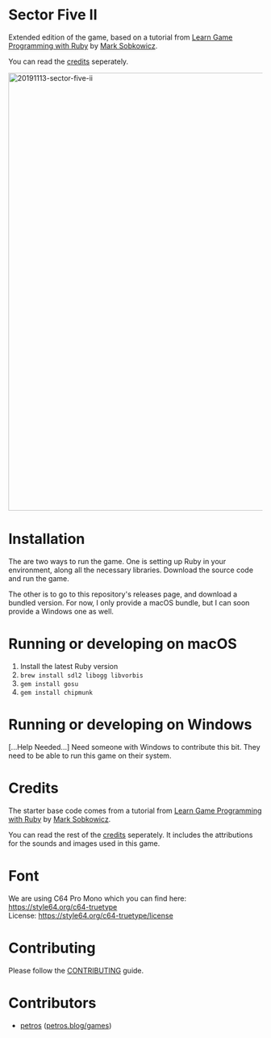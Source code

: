 Sector Five II
==============

Extended edition of the game, based on a tutorial from
[Learn Game Programming with Ruby] by [Mark Sobkowicz].

You can read the [credits](credits.txt) seperately.

<img width="868" alt="20191113-sector-five-ii" src="https://user-images.githubusercontent.com/28818/68735166-78c44600-05e5-11ea-9292-da6931007e3a.png">

Installation
============

The are two ways to run the game. One is setting up Ruby in your environment,
along all the necessary libraries. Download the source code and run the game.

The other is to go to this repository's releases page, and download a bundled
version. For now, I only provide a macOS bundle, but I can soon provide a
Windows one as well.

Running or developing on macOS
==============================

1. Install the latest Ruby version
2. `brew install sdl2 libogg libvorbis`
3. `gem install gosu`
4. `gem install chipmunk`

Running or developing on Windows
================================

[...Help Needed...]
Need someone with Windows to contribute this bit. They need to be able to run
this game on their system.

Credits
=======
The starter base code comes from a tutorial from
[Learn Game Programming with Ruby]
by [Mark Sobkowicz](https://twitter.com/MarkSobkowicz).

You can read the rest of the [credits](credits.txt) seperately. It includes the
attributions for the sounds and images used in this game.

Font
====
We are using C64 Pro Mono which you can find here:  
https://style64.org/c64-truetype  
License: https://style64.org/c64-truetype/license  

Contributing
============

Please follow the [CONTRIBUTING](CONTRIBUTING) guide.

Contributors
============

- [petros](https://twitter.com/amiridis) ([petros.blog/games](https://petros.blog/games))

[Learn Game Programming with Ruby]: https://pragprog.com/book/msgpkids/learn-game-programming-with-ruby
[Mark Sobkowicz]: https://twitter.com/MarkSobkowicz
